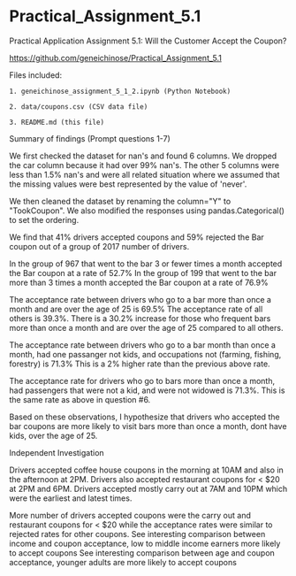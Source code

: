 # Practical_Assignment_5.1
Practical Application Assignment 5.1: Will the Customer Accept the Coupon? 

https://github.com/geneichinose/Practical_Assignment_5.1

Files included:
  
  	1. geneichinose_assignment_5_1_2.ipynb (Python Notebook)
  
  	2. data/coupons.csv (CSV data file)
  
  	3. README.md (this file)
  
Summary of findings (Prompt questions 1-7)

We first checked the dataset for nan's and found 6 columns. We dropped the car column because it had over 99% nan's. The other 5 columns were less than 1.5% nan's and were all related situation where we assumed that the missing values were best represented by the value of 'never'. 

We then cleaned the dataset by renaming the column="Y" to "TookCoupon". We also modified the responses using pandas.Categorical() to set the ordering.

We find that 41% drivers accepted coupons and 59% rejected the Bar coupon out of a group of 2017 number of drivers. 

In the group of 967 that went to the bar 3 or fewer times a month accepted the Bar coupon at a rate of 52.7% In the group of 199 that went to the bar more than 3 times a month accepted the Bar coupon at a rate of 76.9%

The acceptance rate between drivers who go to a bar more than once a month and are over the age of 25 is 69.5% The acceptance rate of all others is 39.3%. There is a 30.2% increase for those who frequent bars more than once a month and are over the age of 25 compared to all others.

The acceptance rate between drivers who go to a bar month than once a month, had one passanger not kids, and occupations not (farming, fishing, forestry) is 71.3% This is a 2% higher rate than the previous above rate.

The acceptance rate for drivers who go to bars more than once a month, had passengers that were not a kid, and were not widowed is 71.3%. This is the same rate as above in question #6.

Based on these observations, I hypothesize that drivers who accepted the bar coupons are more likely to visit bars more than once a month, dont have kids, over the age of 25.

Independent Investigation

Drivers accepted coffee house coupons in the morning at 10AM and also in the afternoon at 2PM. 
Drivers also accepted restaurant coupons for < $20 at 2PM and 6PM.
Drivers accepted mostly carry out at 7AM and 10PM which were the earliest and latest times.

More number of drivers accepted coupons were the carry out and restaurant coupons for < $20 while the acceptance rates were similar to rejected rates for other coupons.
See interesting comparison between income and coupon acceptance, low to middle income earners more likely to accept coupons
See interesting comparison between age and coupon acceptance, younger adults are more likely to accept coupons
